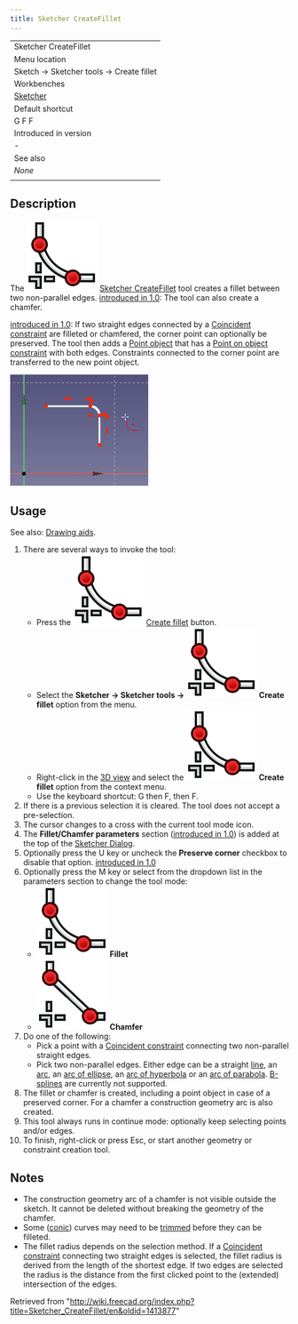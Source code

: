 ```yaml
---
title: Sketcher CreateFillet
---
```


|                                                      |
| ---------------------------------------------------- |
| Sketcher CreateFillet                                |
| Menu location                                        |
| Sketch → Sketcher tools → Create fillet              |
| Workbenches                                          |
| [Sketcher](/Sketcher_Workbench "Sketcher Workbench") |
| Default shortcut                                     |
| G F F                                                |
| Introduced in version                                |
| -                                                    |
| See also                                             |
| _None_                                               |
|                                                      |

## Description

The ![](/src/assets/images/Sketcher_CreateFillet.svg) [Sketcher CreateFillet](/Sketcher_CreateFillet "Sketcher CreateFillet") tool creates a fillet between two non-parallel edges. [introduced in 1.0](/Release_notes_1.0 "Release notes 1.0"): The tool can also create a chamfer.

[introduced in 1.0](/Release_notes_1.0 "Release notes 1.0"): If two straight edges connected by a [Coincident constraint](/Sketcher_ConstrainCoincident "Sketcher ConstrainCoincident") are filleted or chamfered, the corner point can optionally be preserved. The tool then adds a [Point object](/Sketcher_CreatePoint "Sketcher CreatePoint") that has a [Point on object constraint](/Sketcher_ConstrainPointOnObject "Sketcher ConstrainPointOnObject") with both edges. Constraints connected to the corner point are transferred to the new point object.

![](/src/assets/images/SketcherCreateFilletExample.png)

## Usage

See also: [Drawing aids](/Sketcher_Workbench#Drawing_aids "Sketcher Workbench").

1. There are several ways to invoke the tool:
   - Press the ![](/src/assets/images/Sketcher_CreateFillet.svg) [Create fillet](/Sketcher_CreateFillet "Sketcher CreateFillet") button.
   - Select the **Sketcher → Sketcher tools → ![](/src/assets/images/Sketcher_CreateFillet.svg) Create fillet** option from the menu.
   - Right-click in the [3D view](/3D_view "3D view") and select the **![](/src/assets/images/Sketcher_CreateFillet.svg) Create fillet** option from the context menu.
   - Use the keyboard shortcut: G then F, then F.
2. If there is a previous selection it is cleared. The tool does not accept a pre-selection.
3. The cursor changes to a cross with the current tool mode icon.
4. The **Fillet/Chamfer parameters** section ([introduced in 1.0](/Release_notes_1.0 "Release notes 1.0")) is added at the top of the [Sketcher Dialog](/Sketcher_Dialog "Sketcher Dialog").
5. Optionally press the U key or uncheck the **Preserve corner** checkbox to disable that option. [introduced in 1.0](/Release_notes_1.0 "Release notes 1.0")
6. Optionally press the M key or select from the dropdown list in the parameters section to change the tool mode:
   - ![](/src/assets/images/Sketcher_CreateFillet.svg) **Fillet**
   - ![](/src/assets/images/Sketcher_CreateChamfer.svg) **Chamfer**
7. Do one of the following:
   - Pick a point with a [Coincident constraint](/Sketcher_ConstrainCoincident "Sketcher ConstrainCoincident") connecting two non-parallel straight edges.
   - Pick two non-parallel edges. Either edge can be a straight [line](/Sketcher_CreateLine "Sketcher CreateLine"), an [arc](/Sketcher_CreateArc "Sketcher CreateArc"), an [arc of ellipse](/Sketcher_CreateArcOfEllipse "Sketcher CreateArcOfEllipse"), an [arc of hyperbola](/Sketcher_CreateArcOfHyperbola "Sketcher CreateArcOfHyperbola") or an [arc of parabola](/Sketcher_CreateArcOfParabola "Sketcher CreateArcOfParabola"). [B-splines](/Sketcher_Workbench#Sketcher_CompCreateBSpline "Sketcher Workbench") are currently not supported.
8. The fillet or chamfer is created, including a point object in case of a preserved corner. For a chamfer a construction geometry arc is also created.
9. This tool always runs in continue mode: optionally keep selecting points and/or edges.
10. To finish, right-click or press Esc, or start another geometry or constraint creation tool.

## Notes

- The construction geometry arc of a chamfer is not visible outside the sketch. It cannot be deleted without breaking the geometry of the chamfer.
- Some ([conic](/Sketcher_Workbench#Sketcher_CompCreateConic "Sketcher Workbench")) curves may need to be [trimmed](/Sketcher_Trimming "Sketcher Trimming") before they can be filleted.
- The fillet radius depends on the selection method. If a [Coincident constraint](/Sketcher_ConstrainCoincident "Sketcher ConstrainCoincident") connecting two straight edges is selected, the fillet radius is derived from the length of the shortest edge. If two edges are selected the radius is the distance from the first clicked point to the (extended) intersection of the edges.

Retrieved from "<http://wiki.freecad.org/index.php?title=Sketcher_CreateFillet/en&oldid=1413877>"
